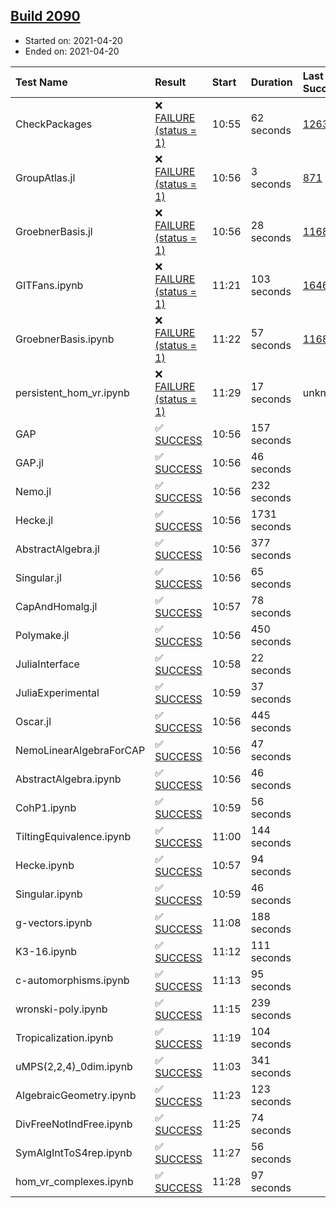 ## [Build 2090](https://oscarci.mathematik.uni-kl.de/job/oscar-stable/2090/)

* Started on: 2021-04-20
* Ended on: 2021-04-20

| Test Name    | Result | Start | Duration | Last Success | First Failure |
|:-------------|:-------|:------|:---------|:-------------|:--------------|
| CheckPackages | ❌ [FAILURE (status = 1)](https://oscarci.mathematik.uni-kl.de/job/oscar-stable/2090/artifact/logs/build-2090/CheckPackages.log) | 10:55 | 62 seconds | [1263](https://oscarci.mathematik.uni-kl.de/job/oscar-stable/1263/) | [1264](https://oscarci.mathematik.uni-kl.de/job/oscar-stable/1264/) |
| GroupAtlas.jl | ❌ [FAILURE (status = 1)](https://oscarci.mathematik.uni-kl.de/job/oscar-stable/2090/artifact/logs/build-2090/GroupAtlas.jl.log) | 10:56 | 3 seconds | [871](https://oscarci.mathematik.uni-kl.de/job/oscar-stable/871/) | [872](https://oscarci.mathematik.uni-kl.de/job/oscar-stable/872/) |
| GroebnerBasis.jl | ❌ [FAILURE (status = 1)](https://oscarci.mathematik.uni-kl.de/job/oscar-stable/2090/artifact/logs/build-2090/GroebnerBasis.jl.log) | 10:56 | 28 seconds | [1168](https://oscarci.mathematik.uni-kl.de/job/oscar-stable/1168/) | [1169](https://oscarci.mathematik.uni-kl.de/job/oscar-stable/1169/) |
| GITFans.ipynb | ❌ [FAILURE (status = 1)](https://oscarci.mathematik.uni-kl.de/job/oscar-stable/2090/artifact/logs/build-2090/GITFans.ipynb.log) | 11:21 | 103 seconds | [1646](https://oscarci.mathematik.uni-kl.de/job/oscar-stable/1646/) | [1647](https://oscarci.mathematik.uni-kl.de/job/oscar-stable/1647/) |
| GroebnerBasis.ipynb | ❌ [FAILURE (status = 1)](https://oscarci.mathematik.uni-kl.de/job/oscar-stable/2090/artifact/logs/build-2090/GroebnerBasis.ipynb.log) | 11:22 | 57 seconds | [1168](https://oscarci.mathematik.uni-kl.de/job/oscar-stable/1168/) | [1169](https://oscarci.mathematik.uni-kl.de/job/oscar-stable/1169/) |
| persistent_hom_vr.ipynb | ❌ [FAILURE (status = 1)](https://oscarci.mathematik.uni-kl.de/job/oscar-stable/2090/artifact/logs/build-2090/persistent_hom_vr.ipynb.log) | 11:29 | 17 seconds | unknown | unknown |
| GAP | ✅ [SUCCESS](https://oscarci.mathematik.uni-kl.de/job/oscar-stable/2090/artifact/logs/build-2090/GAP.log) | 10:56 | 157 seconds |  |  |
| GAP.jl | ✅ [SUCCESS](https://oscarci.mathematik.uni-kl.de/job/oscar-stable/2090/artifact/logs/build-2090/GAP.jl.log) | 10:56 | 46 seconds |  |  |
| Nemo.jl | ✅ [SUCCESS](https://oscarci.mathematik.uni-kl.de/job/oscar-stable/2090/artifact/logs/build-2090/Nemo.jl.log) | 10:56 | 232 seconds |  |  |
| Hecke.jl | ✅ [SUCCESS](https://oscarci.mathematik.uni-kl.de/job/oscar-stable/2090/artifact/logs/build-2090/Hecke.jl.log) | 10:56 | 1731 seconds |  |  |
| AbstractAlgebra.jl | ✅ [SUCCESS](https://oscarci.mathematik.uni-kl.de/job/oscar-stable/2090/artifact/logs/build-2090/AbstractAlgebra.jl.log) | 10:56 | 377 seconds |  |  |
| Singular.jl | ✅ [SUCCESS](https://oscarci.mathematik.uni-kl.de/job/oscar-stable/2090/artifact/logs/build-2090/Singular.jl.log) | 10:56 | 65 seconds |  |  |
| CapAndHomalg.jl | ✅ [SUCCESS](https://oscarci.mathematik.uni-kl.de/job/oscar-stable/2090/artifact/logs/build-2090/CapAndHomalg.jl.log) | 10:57 | 78 seconds |  |  |
| Polymake.jl | ✅ [SUCCESS](https://oscarci.mathematik.uni-kl.de/job/oscar-stable/2090/artifact/logs/build-2090/Polymake.jl.log) | 10:56 | 450 seconds |  |  |
| JuliaInterface | ✅ [SUCCESS](https://oscarci.mathematik.uni-kl.de/job/oscar-stable/2090/artifact/logs/build-2090/JuliaInterface.log) | 10:58 | 22 seconds |  |  |
| JuliaExperimental | ✅ [SUCCESS](https://oscarci.mathematik.uni-kl.de/job/oscar-stable/2090/artifact/logs/build-2090/JuliaExperimental.log) | 10:59 | 37 seconds |  |  |
| Oscar.jl | ✅ [SUCCESS](https://oscarci.mathematik.uni-kl.de/job/oscar-stable/2090/artifact/logs/build-2090/Oscar.jl.log) | 10:56 | 445 seconds |  |  |
| NemoLinearAlgebraForCAP | ✅ [SUCCESS](https://oscarci.mathematik.uni-kl.de/job/oscar-stable/2090/artifact/logs/build-2090/NemoLinearAlgebraForCAP.log) | 10:56 | 47 seconds |  |  |
| AbstractAlgebra.ipynb | ✅ [SUCCESS](https://oscarci.mathematik.uni-kl.de/job/oscar-stable/2090/artifact/logs/build-2090/AbstractAlgebra.ipynb.log) | 10:56 | 46 seconds |  |  |
| CohP1.ipynb | ✅ [SUCCESS](https://oscarci.mathematik.uni-kl.de/job/oscar-stable/2090/artifact/logs/build-2090/CohP1.ipynb.log) | 10:59 | 56 seconds |  |  |
| TiltingEquivalence.ipynb | ✅ [SUCCESS](https://oscarci.mathematik.uni-kl.de/job/oscar-stable/2090/artifact/logs/build-2090/TiltingEquivalence.ipynb.log) | 11:00 | 144 seconds |  |  |
| Hecke.ipynb | ✅ [SUCCESS](https://oscarci.mathematik.uni-kl.de/job/oscar-stable/2090/artifact/logs/build-2090/Hecke.ipynb.log) | 10:57 | 94 seconds |  |  |
| Singular.ipynb | ✅ [SUCCESS](https://oscarci.mathematik.uni-kl.de/job/oscar-stable/2090/artifact/logs/build-2090/Singular.ipynb.log) | 10:59 | 46 seconds |  |  |
| g-vectors.ipynb | ✅ [SUCCESS](https://oscarci.mathematik.uni-kl.de/job/oscar-stable/2090/artifact/logs/build-2090/g-vectors.ipynb.log) | 11:08 | 188 seconds |  |  |
| K3-16.ipynb | ✅ [SUCCESS](https://oscarci.mathematik.uni-kl.de/job/oscar-stable/2090/artifact/logs/build-2090/K3-16.ipynb.log) | 11:12 | 111 seconds |  |  |
| c-automorphisms.ipynb | ✅ [SUCCESS](https://oscarci.mathematik.uni-kl.de/job/oscar-stable/2090/artifact/logs/build-2090/c-automorphisms.ipynb.log) | 11:13 | 95 seconds |  |  |
| wronski-poly.ipynb | ✅ [SUCCESS](https://oscarci.mathematik.uni-kl.de/job/oscar-stable/2090/artifact/logs/build-2090/wronski-poly.ipynb.log) | 11:15 | 239 seconds |  |  |
| Tropicalization.ipynb | ✅ [SUCCESS](https://oscarci.mathematik.uni-kl.de/job/oscar-stable/2090/artifact/logs/build-2090/Tropicalization.ipynb.log) | 11:19 | 104 seconds |  |  |
| uMPS(2,2,4)_0dim.ipynb | ✅ [SUCCESS](https://oscarci.mathematik.uni-kl.de/job/oscar-stable/2090/artifact/logs/build-2090/uMPS-2-2-4-_0dim.ipynb.log) | 11:03 | 341 seconds |  |  |
| AlgebraicGeometry.ipynb | ✅ [SUCCESS](https://oscarci.mathematik.uni-kl.de/job/oscar-stable/2090/artifact/logs/build-2090/AlgebraicGeometry.ipynb.log) | 11:23 | 123 seconds |  |  |
| DivFreeNotIndFree.ipynb | ✅ [SUCCESS](https://oscarci.mathematik.uni-kl.de/job/oscar-stable/2090/artifact/logs/build-2090/DivFreeNotIndFree.ipynb.log) | 11:25 | 74 seconds |  |  |
| SymAlgIntToS4rep.ipynb | ✅ [SUCCESS](https://oscarci.mathematik.uni-kl.de/job/oscar-stable/2090/artifact/logs/build-2090/SymAlgIntToS4rep.ipynb.log) | 11:27 | 56 seconds |  |  |
| hom_vr_complexes.ipynb | ✅ [SUCCESS](https://oscarci.mathematik.uni-kl.de/job/oscar-stable/2090/artifact/logs/build-2090/hom_vr_complexes.ipynb.log) | 11:28 | 97 seconds |  |  |
